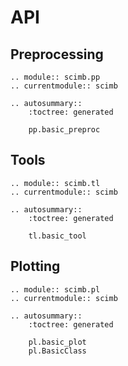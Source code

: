 # API

## Preprocessing

```{eval-rst}
.. module:: scimb.pp
.. currentmodule:: scimb

.. autosummary::
    :toctree: generated

    pp.basic_preproc
```

## Tools

```{eval-rst}
.. module:: scimb.tl
.. currentmodule:: scimb

.. autosummary::
    :toctree: generated

    tl.basic_tool
```

## Plotting

```{eval-rst}
.. module:: scimb.pl
.. currentmodule:: scimb

.. autosummary::
    :toctree: generated

    pl.basic_plot
    pl.BasicClass
```
